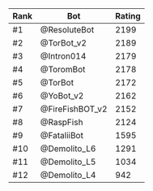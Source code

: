 Rank|Bot|Rating
---|---|---
#1|@ResoluteBot|2199
#2|@TorBot_v2|2189
#3|@Intron014|2179
#4|@ToromBot|2178
#5|@TorBot|2172
#6|@YoBot_v2|2162
#7|@FireFishBOT_v2|2152
#8|@RaspFish|2124
#9|@FataliiBot|1595
#10|@Demolito_L6|1291
#11|@Demolito_L5|1034
#12|@Demolito_L4|942
